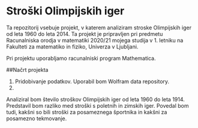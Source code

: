 # Stroški Olimpijskih iger
Ta repozitorij vsebuje projekt, v katerem analiziram stroske Olimpijskih iger od leta 1960 do leta 2014. Ta projekt je pripravljen pri predmetu Racunalniska orodja v matematiki 2020/21 mojega studija v 1. letniku na Fakulteti za matematiko in fiziko, Univerza v Ljubljani.

Pri projektu uporabljamo racunalniski program Mathematica.

##Načrt projekta
1. Pridobivanje podatkov. Uporabil bom Wolfram data repository.
2. 

Analiziral bom število stroškov Olimpijskih iger od leta 1960 do leta 1914. Predstavil bom razliko med stroški s poletnih in zimskih iger. Povedal bom tudi, kakšni so bili stroški za posameznega športnika in kakšni za posamezno tekmovanje.
